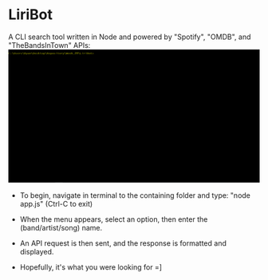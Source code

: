 # LiriBot
A CLI search tool written in Node and powered by "Spotify", "OMDB", and "TheBandsInTown" APIs:
<img src='LiriBotDemo.gif'></img>


- To begin, navigate in terminal to the containing folder and type: "node app.js"  (Ctrl-C to exit)

- When the menu appears, select an option, then enter the (band/artist/song) name.

- An API request is then sent, and the response is formatted and displayed.

- Hopefully, it's what you were looking for =]
